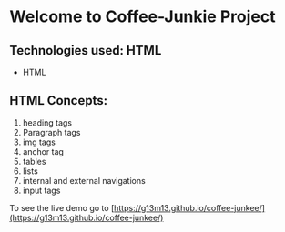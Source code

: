 # Welcome to Coffee-Junkie Project

## Technologies used: HTML
- HTML

## HTML Concepts:
1. heading tags
2. Paragraph tags
3. img tags
4. anchor tag
5. tables
6. lists
7. internal and external navigations
8. input tags

To see the live demo go to [https://g13m13.github.io/coffee-junkee/](https://g13m13.github.io/coffee-junkee/)
